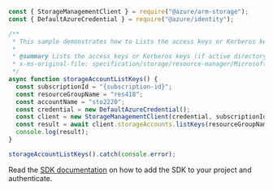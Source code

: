 ```javascript
const { StorageManagementClient } = require("@azure/arm-storage");
const { DefaultAzureCredential } = require("@azure/identity");

/**
 * This sample demonstrates how to Lists the access keys or Kerberos keys (if active directory enabled) for the specified storage account.
 *
 * @summary Lists the access keys or Kerberos keys (if active directory enabled) for the specified storage account.
 * x-ms-original-file: specification/storage/resource-manager/Microsoft.Storage/stable/2021-09-01/examples/StorageAccountListKeys.json
 */
async function storageAccountListKeys() {
  const subscriptionId = "{subscription-id}";
  const resourceGroupName = "res418";
  const accountName = "sto2220";
  const credential = new DefaultAzureCredential();
  const client = new StorageManagementClient(credential, subscriptionId);
  const result = await client.storageAccounts.listKeys(resourceGroupName, accountName);
  console.log(result);
}

storageAccountListKeys().catch(console.error);
```

Read the [SDK documentation](https://github.com/Azure/azure-sdk-for-js/blob/%40azure%2Farm-storage_17.2.1/sdk/storage/arm-storage/README.md) on how to add the SDK to your project and authenticate.
